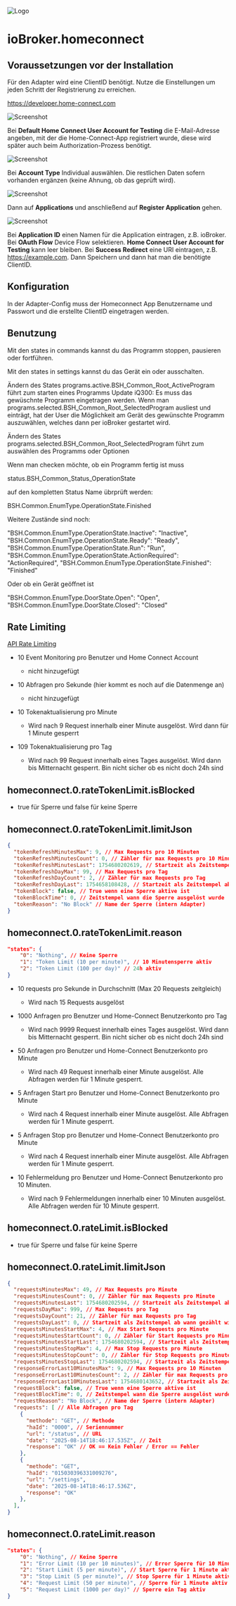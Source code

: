 ![Logo](admin/homeconnect.png)

# ioBroker.homeconnect

## Voraussetzungen vor der Installation

Für den Adapter wird eine ClientID benötigt. Nutze die Einstellungen um jeden Schritt der Registrierung zu erreichen.

<https://developer.home-connect.com>

![Screenshot](img/registrierung1.JPG)

Bei **Default Home Connect User Account for Testing** die E-Mail-Adresse angeben, mit der die Home-Connect-App
registriert wurde, diese wird später auch beim Authorization-Prozess benötigt.

![Screenshot](img/registrierung2.JPG)

Bei **Account Type** Individual auswählen. Die restlichen Daten sofern vorhanden ergänzen (keine Ahnung, ob das geprüft wird).

![Screenshot](img/application1.JPG)

Dann auf **Applications** und anschließend auf **Register Application** gehen.

![Screenshot](img/application2.JPG)

Bei **Application ID** einen Namen für die Application eintragen, z.B. ioBroker. Bei **OAuth Flow** Device Flow selektieren.
**Home Connect User Account for Testing** kann leer bleiben. Bei **Success Redirect** eine URI eintragen, z.B. https://example.com.
Dann Speichern und dann hat man die benötigte ClientID.

## Konfiguration

In der Adapter-Config muss der Homeconnect App Benutzername und Passwort und die erstellte ClientID eingetragen werden.

## Benutzung

Mit den states in commands kannst du das Programm stoppen, pausieren oder fortführen.

Mit den states in settings kannst du das Gerät ein oder ausschalten.

Ändern des States programs.active.BSH_Common_Root_ActiveProgram führt zum starten eines Programms
Update iQ300: Es muss das gewüschnte Programm eingetragen werden. Wenn man programs.selected.BSH_Common_Root_SelectedProgram ausliest und einträgt, hat der User die Möglichkeit am Gerät des gewünschte Programm auszuwählen, welches dann per ioBroker gestartet wird.

Ändern des States programs.selected.BSH_Common_Root_SelectedProgram führt zum auswählen des Programms oder Optionen

Wenn man checken möchte, ob ein Programm fertig ist muss

status.BSH_Common_Status_OperationState

auf den kompletten Status Name übrprüft werden:

BSH.Common.EnumType.OperationState.Finished

Weitere Zustände sind noch:

"BSH.Common.EnumType.OperationState.Inactive": "Inactive",
"BSH.Common.EnumType.OperationState.Ready": "Ready",
"BSH.Common.EnumType.OperationState.Run": "Run",
"BSH.Common.EnumType.OperationState.ActionRequired": "ActionRequired",
"BSH.Common.EnumType.OperationState.Finished": "Finished"

Oder ob ein Gerät geöffnet ist

"BSH.Common.EnumType.DoorState.Open": "Open",
"BSH.Common.EnumType.DoorState.Closed": "Closed"

## Rate Limiting

[API Rate Limiting](https://api-docs.home-connect.com/general/#rate-limiting)

- 10 Event Monitoring pro Benutzer und Home Connect Account
  - nicht hinzugefügt
- 10 Abfragen pro Sekunde (hier kommt es noch auf die Datenmenge an)

  - nicht hinzugefügt

- 10 Tokenaktualisierung pro Minute
  - Wird nach 9 Request innerhalb einer Minute ausgelöst. Wird dann für 1 Minute gesperrt
- 109 Tokenaktualisierung pro Tag
  - Wird nach 99 Request innerhalb eines Tages ausgelöst. Wird dann bis Mitternacht gesperrt. Bin nicht sicher ob es nicht doch 24h sind

## homeconnect.0.rateTokenLimit.isBlocked

- true für Sperre und false für keine Sperre

## homeconnect.0.rateTokenLimit.limitJson

```JSON
{
  "tokenRefreshMinutesMax": 9, // Max Requests pro 10 Minuten
  "tokenRefreshMinutesCount": 0, // Zähler für max Requests pro 10 Minuten
  "tokenRefreshMinutesLast": 1754680202619, // Startzeit als Zeitstempel ab wann gezählt wird
  "tokenRefreshDayMax": 99, // Max Requests pro Tag
  "tokenRefreshDayCount": 2, // Zähler für max Requests pro Tag
  "tokenRefreshDayLast": 1754658108428, // Startzeit als Zeitstempel ab wann gezählt wird
  "tokenBlock": false, // True wenn eine Sperre aktive ist
  "tokenBlockTime": 0, // Zeitstempel wann die Sperre ausgelöst wurde
  "tokenReason": "No Block" // Name der Sperre (intern Adapter)
}
```

## homeconnect.0.rateTokenLimit.reason

```JSON
"states": {
    "0": "Nothing", // Keine Sperre
    "1": "Token Limit (10 per minute)", // 10 Minutensperre aktiv
    "2": "Token Limit (100 per day)" // 24h aktiv
}
```

- 10 requests pro Sekunde in Durchschnitt (Max 20 Requests zeitgleich)

  - Wird nach 15 Requests ausgelöst

- 1000 Anfragen pro Benutzer und Home-Connect Benutzerkonto pro Tag
  - Wird nach 9999 Request innerhalb eines Tages ausgelöst. Wird dann bis Mitternacht gesperrt. Bin nicht sicher ob es nicht doch 24h sind
- 50 Anfragen pro Benutzer und Home-Connect Benutzerkonto pro Minute

  - Wird nach 49 Request innerhalb einer Minute ausgelöst. Alle Abfragen werden für 1 Minute gesperrt.

- 5 Anfragen Start pro Benutzer und Home-Connect Benutzerkonto pro Minute

  - Wird nach 4 Request innerhalb einer Minute ausgelöst. Alle Abfragen werden für 1 Minute gesperrt.

- 5 Anfragen Stop pro Benutzer und Home-Connect Benutzerkonto pro Minute

  - Wird nach 4 Request innerhalb einer Minute ausgelöst. Alle Abfragen werden für 1 Minute gesperrt.

- 10 Fehlermeldung pro Benutzer und Home-Connect Benutzerkonto pro 10 Minuten.
  - Wird nach 9 Fehlermeldungen innerhalb einer 10 Minuten ausgelöst. Alle Abfragen werden für 10 Minute gesperrt.

## homeconnect.0.rateLimit.isBlocked

- true für Sperre und false für keine Sperre

## homeconnect.0.rateLimit.limitJson

```JSON
{
  "requestsMinutesMax": 49, // Max Requests pro Minute
  "requestsMinutesCount": 0, // Zähler für max Requests pro Minute
  "requestsMinutesLast": 1754680202594, // Startzeit als Zeitstempel ab wann gezählt wird
  "requestsDayMax": 999, // Max Requests pro Tag
  "requestsDayCount": 21, // Zähler für max Requests pro Tag
  "requestsDayLast": 0, // Startzeit als Zeitstempel ab wann gezählt wird
  "requestsMinutesStartMax": 4, // Max Start Requests pro Minute
  "requestsMinutesStartCount": 0, // Zähler für Start Requests pro Minute
  "requestsMinutesStartLast": 1754680202594, // Startzeit als Zeitstempel ab wann gezählt wird
  "requestsMinutesStopMax": 4, // Max Stop Requests pro Minute
  "requestsMinutesStopCount": 0, // Zähler für Stop Requests pro Minute
  "requestsMinutesStopLast": 1754680202594, // Startzeit als Zeitstempel ab wann gezählt wird
  "responseErrorLast10MinutesMax": 9, // Max Requests pro 10 Minuten
  "responseErrorLast10MinutesCount": 2, // Zähler für max Requests pro 10 Minuten
  "responseErrorLast10MinutesLast": 1754680143652, // Startzeit als Zeitstempel ab wann gezählt wird
  "requestBlock": false, // True wenn eine Sperre aktive ist
  "requestBlockTime": 0, // Zeitstempel wann die Sperre ausgelöst wurde
  "requestReason": "No Block", // Name der Sperre (intern Adapter)
  "requests": [ // Alle Abfragen pro Tag
    {
      "methode": "GET", // Methode
      "haId": "0000", // Seriennummer
      "url": "/status", // URL
      "date": "2025-08-14T18:46:17.535Z", // Zeit
      "response": "OK" // OK == Kein Fehler / Error == Fehler
    },
    {
      "methode": "GET",
      "haId": "015030396331009276",
      "url": "/settings",
      "date": "2025-08-14T18:46:17.536Z",
      "response": "OK"
    },
  ],
}
```

## homeconnect.0.rateLimit.reason

```JSON
"states": {
    "0": "Nothing", // Keine Sperre
    "1": "Error Limit (10 per 10 minutes)", // Error Sperre für 10 Minuten aktiv
    "2": "Start Limit (5 per minute)", // Start Sperre für 1 Minute aktiv
    "3": "Stop Limit (5 per minute)", // Stop Sperre für 1 Minute aktiv
    "4": "Request Limit (50 per minute)", // Sperre für 1 Minute aktiv
    "5": "Request Limit (1000 per day)" // Sperre ein Tag aktiv
}
```
